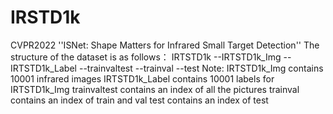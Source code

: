 # IRSTD1k
CVPR2022 ''ISNet: Shape Matters for Infrared Small Target Detection''
The structure of the dataset is as follows：
IRTSTD1k
      --IRTSTD1k_Img
      --IRTSTD1k_Label
      --trainvaltest
      --trainval
      --test
Note:
IRTSTD1k_Img contains 10001 infrared images
IRTSTD1k_Label contains 10001 labels for IRTSTD1k_Img
trainvaltest contains an index of all the pictures
trainval contains an index of train and val
test contains an index of test
